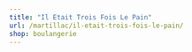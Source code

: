 ```yaml
---
title: "Il Etait Trois Fois Le Pain"
url: /martillac/il-etait-trois-fois-le-pain/
shop: boulangerie
---
```

